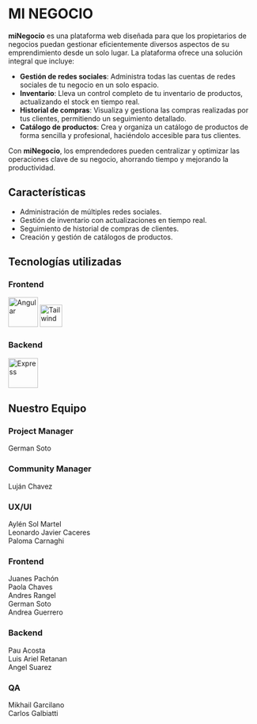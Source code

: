 # MI NEGOCIO

**miNegocio** es una plataforma web diseñada para que los propietarios de negocios puedan gestionar eficientemente diversos aspectos de su emprendimiento desde un solo lugar. La plataforma ofrece una solución integral que incluye:

- **Gestión de redes sociales**: Administra todas las cuentas de redes sociales de tu negocio en un solo espacio.
- **Inventario**: Lleva un control completo de tu inventario de productos, actualizando el stock en tiempo real.
- **Historial de compras**: Visualiza y gestiona las compras realizadas por tus clientes, permitiendo un seguimiento detallado.
- **Catálogo de productos**: Crea y organiza un catálogo de productos de forma sencilla y profesional, haciéndolo accesible para tus clientes.

Con **miNegocio**, los emprendedores pueden centralizar y optimizar las operaciones clave de su negocio, ahorrando tiempo y mejorando la productividad.

## Características

- Administración de múltiples redes sociales.
- Gestión de inventario con actualizaciones en tiempo real.
- Seguimiento de historial de compras de clientes.
- Creación y gestión de catálogos de productos.

## Tecnologías utilizadas

### **Frontend**
  
<img src="https://github.com/user-attachments/assets/d19b88d8-8968-4fca-97a3-3598190b75e2" alt="Angular" title="Angular" height=60/>
<img src="https://github.com/user-attachments/assets/bc529739-a248-458d-9b85-163cd4240d25" alt="Tailwind" title="Tailwind" height=45/>


### **Backend**
  
  
<img src="https://github.com/user-attachments/assets/08dc6218-08f5-4565-b0d6-f3ebe1191cbe" alt="Express" title="Express" height=60/>


## Nuestro Equipo

### **Project Manager**

German Soto 

### **Community Manager**

Luján Chavez

### **UX/UI**

Aylén Sol Martel  
Leonardo Javier Caceres  
Paloma Carnaghi

### **Frontend**

Juanes Pachón  
Paola Chaves  
Andres Rangel  
German Soto   
Andrea Guerrero

### **Backend**

Pau Acosta  
Luis Ariel Retanan   
Angel Suarez

### **QA**

Mikhail Garcilano  
Carlos Galbiatti









